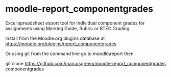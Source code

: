 moodle-report_componentgrades
=============================

Excel spreadsheet export tool for individual component grades for assignments using
Marking Guide, Rubric or BTEC Grading

Install from the Moodle.org plugins database at
https://moodle.org/plugins/report_componentgrades

Or using git from the command line go to moodle\report then

git clone https://github.com/marcusgreen/moodle-report_componentgrades componentgrades
